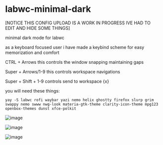 # labwc-minimal-dark

[NOTICE THIS CONFIG UPLOAD IS A WORK IN PROGRESS IVE HAD TO EDIT AND HIDE SOME THINGS]

minimal dark mode for labwc

as a keyboard focused user i have made a keybind scheme for easy memorization and comfort

CTRL + Arrows
     this controls the window snapping maintaining gaps

Super + Arrows/1-9
     this controls workspace navigations

Super + Shift + 1-9
      controls send to workspace {x}

you will need these things:
```
yay -S labwc rofi waybar yazi nemo helix ghostty firefox slurp grim swappy nemo swww nwg-look materia-gtk-theme clarity-icon-theme mpg123 openbox-themes dunst xfce-polkit
```
![image](https://github.com/user-attachments/assets/c3dc7dc6-ed7d-4821-9a09-c455f8f0a90c)

![image](https://github.com/user-attachments/assets/97a2ad79-0f56-420d-be4c-281f6d1a9910)

![image](https://github.com/user-attachments/assets/3cbb2f27-2e53-486d-9f65-b82deda79e23)

